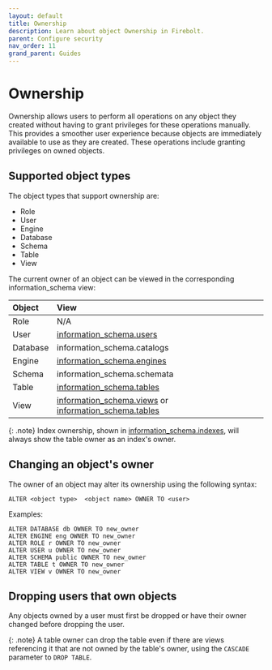```yaml
---
layout: default
title: Ownership
description: Learn about object Ownership in Firebolt.
parent: Configure security
nav_order: 11
grand_parent: Guides
---
```


# Ownership

Ownership allows users to perform all operations on any object they created without having to grant privileges for these operations manually. This provides a smoother user experience because objects are immediately available to use as they are created. These operations include granting privileges on owned objects.

## Supported object types

The object types that support ownership are:
- Role
- User
- Engine
- Database
- Schema
- Table
- View

The current owner of an object can be viewed in the corresponding information_schema view:

| Object | View |
|:-|:-|
| Role | N/A |
| User | [information_schema.users](../../sql_reference/information-schema/users.md) |
| Database | information_schema.catalogs |
| Engine | [information_schema.engines](../../sql_reference/information-schema/engines.md) |
| Schema | information_schema.schemata |
| Table | [information_schema.tables](../../sql_reference/information-schema/tables.md) |
| View | [information_schema.views](../../sql_reference/information-schema/views.md) or [information_schema.tables](../../sql_reference/information-schema/tables.md) |

{: .note}
Index ownership, shown in [information_schema.indexes](../../sql_reference/information-schema/indexes.md), will always show the table owner as an index's owner.

## Changing an object's owner

The owner of an object may alter its ownership using the following syntax:
```
ALTER <object type>  <object name> OWNER TO <user>
```
Examples:
```
ALTER DATABASE db OWNER TO new_owner
ALTER ENGINE eng OWNER TO new_owner
ALTER ROLE r OWNER TO new_owner
ALTER USER u OWNER TO new_owner
ALTER SCHEMA public OWNER TO new_owner
ALTER TABLE t OWNER TO new_owner
ALTER VIEW v OWNER TO new_owner
```

## Dropping users that own objects

Any objects owned by a user must first be dropped or have their owner changed before dropping the user.

{: .note}
A table owner can drop the table even if there are views referencing it that are not owned by the table's owner, using the `CASCADE` parameter to `DROP TABLE`.